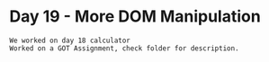 # Day 19 - More DOM Manipulation

    We worked on day 18 calculator
    Worked on a GOT Assignment, check folder for description.